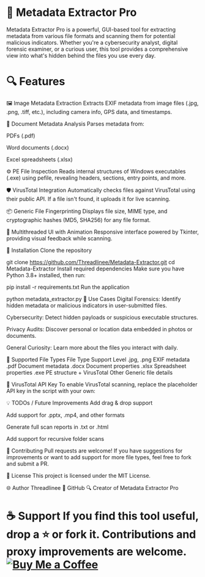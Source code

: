 # 📂 Metadata Extractor Pro
Metadata Extractor Pro is a powerful, GUI-based tool for extracting metadata from various file formats and scanning them for potential malicious indicators. Whether you're a cybersecurity analyst, digital forensic examiner, or a curious user, this tool provides a comprehensive view into what's hidden behind the files you use every day.

# 🔍 Features
🖼 Image Metadata Extraction
Extracts EXIF metadata from image files (.jpg, .png, .tiff, etc.), including camera info, GPS data, and timestamps.

📄 Document Metadata Analysis
Parses metadata from:

PDFs (.pdf)

Word documents (.docx)

Excel spreadsheets (.xlsx)

⚙️ PE File Inspection
Reads internal structures of Windows executables (.exe) using pefile, revealing headers, sections, entry points, and more.

🛡 VirusTotal Integration
Automatically checks files against VirusTotal using their public API. If a file isn't found, it uploads it for live scanning.

📦 Generic File Fingerprinting
Displays file size, MIME type, and cryptographic hashes (MD5, SHA256) for any file format.

🧵 Multithreaded UI with Animation
Responsive interface powered by Tkinter, providing visual feedback while scanning.

🚀 Installation
Clone the repository

git clone https://github.com/Threadlinee/Metadata-Extractor.git
cd Metadata-Extractor
Install required dependencies
Make sure you have Python 3.8+ installed, then run:

pip install -r requirements.txt
Run the application

python metadata_extractor.py
🧠 Use Cases
Digital Forensics: Identify hidden metadata or malicious indicators in user-submitted files.

Cybersecurity: Detect hidden payloads or suspicious executable structures.

Privacy Audits: Discover personal or location data embedded in photos or documents.

General Curiosity: Learn more about the files you interact with daily.

📎 Supported File Types
File Type	Support Level
.jpg, .png	EXIF metadata
.pdf	Document metadata
.docx	Document properties
.xlsx	Spreadsheet properties
.exe	PE structure + VirusTotal
Other	Generic file details

🔐 VirusTotal API Key
To enable VirusTotal scanning, replace the placeholder API key in the script with your own:

💡 TODOs / Future Improvements
Add drag & drop support

Add support for .pptx, .mp4, and other formats

Generate full scan reports in .txt or .html

Add support for recursive folder scans

🤝 Contributing
Pull requests are welcome! If you have suggestions for improvements or want to add support for more file types, feel free to fork and submit a PR.

📄 License
This project is licensed under the MIT License.

🌐 Author
Threadlinee
🔗 GitHub
🔍 Creator of Metadata Extractor Pro

# ☕ Support If you find this tool useful, drop a ⭐ or fork it. Contributions and proxy improvements are welcome. [![Buy Me a Coffee](https://ko-fi.com/img/githubbutton_sm.svg)](https://ko-fi.com/G2G114SBVV)

